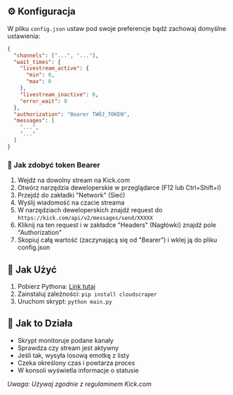 ## ⚙️ Konfiguracja

W pliku `config.json` ustaw pod swoje preferencje bądź zachowaj domyślne ustawienia:

```json
{
  "channels": ["...", "..."],
  "wait_times": {
    "livestream_active": {
      "min": 0,
      "max": 0
    },
    "livestream_inactive": 0,
    "error_wait": 0
  },
  "authorization": "Bearer TWÓJ_TOKEN",
  "messages": [
    "...",
    "..."
  ]
}
```

### 🔑 Jak zdobyć token Bearer

1. Wejdź na dowolny stream na Kick.com
2. Otwórz narzędzia deweloperskie w przeglądarce (F12 lub Ctrl+Shift+I)
3. Przejdź do zakładki "Network" (Sieć)
4. Wyślij wiadomość na czacie streama
5. W narzędziach deweloperskich znajdź request do `https://kick.com/api/v2/messages/send/XXXXX`
6. Kliknij na ten request i w zakładce "Headers" (Nagłówki) znajdź pole "Authorization"
7. Skopiuj całą wartość (zaczynającą się od "Bearer") i wklej ją do pliku config.json

## 🚀 Jak Użyć

1. Pobierz Pythona: [Link tutaj](https://www.python.org/downloads/)
2. Zainstaluj zależności: `pip install cloudscraper`
3. Uruchom skrypt: `python main.py`

## 📝 Jak to Działa

- Skrypt monitoruje podane kanały 
- Sprawdza czy stream jest aktywny
- Jeśli tak, wysyła losową emotkę z listy
- Czeka określony czas i powtarza proces
- W konsoli wyświetla informacje o statusie


*Uwaga: Używaj zgodnie z regulaminem Kick.com*
